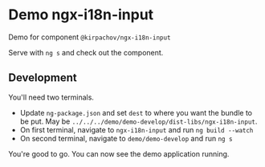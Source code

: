 # Demo ngx-i18n-input

Demo for component `@kirpachov/ngx-i18n-input`

Serve with `ng s` and check out the component.

## Development
You'll need two terminals.

- Update `ng-package.json` and set `dest` to where you want the bundle to be put. May be `../../../demo/demo-develop/dist-libs/ngx-i18n-input`.
- On first terminal, navigate to `ngx-i18n-input` and run `ng build --watch`
- On second terminal, navigate to `demo/demo-develop` and run `ng s`

You're good to go. You can now see the demo application running.